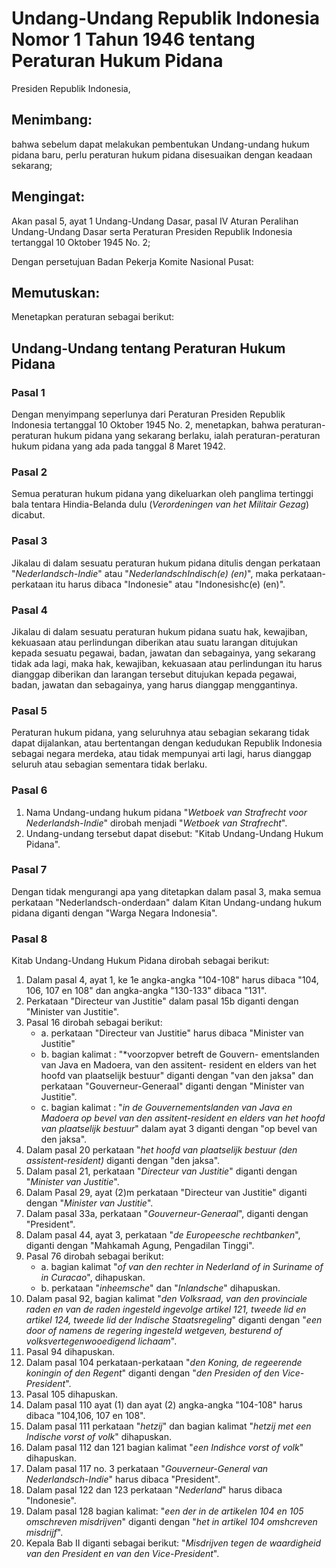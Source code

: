 # Undang-Undang Republik Indonesia Nomor 1 Tahun 1946 tentang Peraturan Hukum Pidana

Presiden Republik Indonesia,

## Menimbang:

bahwa sebelum dapat melakukan pembentukan Undang-undang hukum pidana baru, perlu peraturan hukum pidana disesuaikan dengan
keadaan sekarang;

## Mengingat:
Akan pasal 5, ayat 1 Undang-Undang Dasar, pasal IV Aturan Peralihan Undang-Undang Dasar serta Peraturan Presiden Republik Indonesia
tertanggal 10 Oktober 1945 No. 2;

Dengan persetujuan Badan Pekerja Komite Nasional Pusat:

## Memutuskan:
Menetapkan peraturan sebagai berikut:

## Undang-Undang tentang Peraturan Hukum Pidana

### Pasal 1

Dengan menyimpang seperlunya dari Peraturan Presiden Republik Indonesia tertanggal 10 Oktober 1945 No. 2, menetapkan, bahwa peraturan-peraturan hukum pidana yang sekarang berlaku, ialah peraturan-peraturan hukum pidana yang ada pada tanggal 8 Maret 1942.

### Pasal 2

Semua peraturan hukum pidana yang dikeluarkan oleh panglima tertinggi bala tentara Hindia-Belanda dulu (*Verordeningen van het Militair Gezag*) dicabut.

### Pasal 3

Jikalau di dalam sesuatu peraturan hukum pidana ditulis dengan perkataan "*Nederlandsch-Indie*" atau "*NederlandschIndisch(e) (en)*", maka perkataan-perkataan itu harus dibaca "Indonesie" atau "Indonesishc(e) (en)".

### Pasal 4

Jikalau di dalam sesuatu peraturan hukum pidana suatu hak, kewajiban, kekuasaan atau perlindungan diberikan atau suatu larangan ditujukan kepada sesuatu pegawai, badan, jawatan dan sebagainya, yang sekarang tidak ada lagi, maka hak, kewajiban, kekuasaan atau perlindungan itu harus dianggap diberikan dan larangan tersebut ditujukan kepada pegawai, badan, jawatan dan sebagainya, yang harus dianggap menggantinya.

### Pasal 5
Peraturan hukum pidana, yang seluruhnya atau sebagian sekarang tidak dapat dijalankan, atau bertentangan dengan kedudukan Republik Indonesia sebagai negara merdeka, atau tidak mempunyai arti lagi, harus dianggap seluruh atau sebagian sementara tidak berlaku.

### Pasal 6

1. Nama Undang-undang hukum pidana "*Wetboek van Strafrecht voor Nederlandsh-Indie*" dirobah menjadi "*Wetboek van Strafrecht*".
2. Undang-undang tersebut dapat disebut: "Kitab Undang-Undang Hukum Pidana".

### Pasal 7

Dengan tidak mengurangi apa yang ditetapkan dalam pasal 3, maka semua perkataan "Nederlandsch-onderdaan" dalam Kitan Undang-undang hukum pidana diganti dengan "Warga Negara Indonesia".

### Pasal 8

Kitab Undang-Undang Hukum Pidana dirobah sebagai berikut:
1. Dalam pasal 4, ayat 1, ke 1e angka-angka "104-108" harus dibaca "104, 106, 107 en 108" dan angka-angka "130-133" dibaca "131".
2. Perkataan "Directeur van Justitie" dalam pasal 15b diganti dengan "Minister van
Justitie".
3. Pasal 16 dirobah sebagai berikut:
    * a. perkataan "Directeur van Justitie" harus dibaca "Minister van Justitie"
    * b. bagian kalimat : "*voorzopver betreft de Gouvern- ementslanden van Java en Madoera, van den assitent- resident en elders van het hoofd van plaatselijk bestuur" diganti dengan "van den jaksa" dan perkataan "Gouverneur-Generaal" diganti dengan "Minister van Justitie".
    * c. bagian kalimat : "*in de Gouvernementslanden van Java en Madoera op bevel van den assitent-resident en elders van het hoofd van plaatselijk bestuur*" dalam ayat 3 diganti dengan "op bevel van den jaksa".
4. Dalam pasal 20 perkataan "*het hoofd van plaatselijk bestuur (den assistent-resident)* diganti dengan "den jaksa".
5. Dalam pasal 21, perkataan "*Directeur van Justitie*" diganti dengan "*Minister van Justitie*".
6. Dalam Pasal 29, ayat (2)m perkataan "Directeur van Justitie" diganti dengan "*Minister van Justitie*".
7. Dalam pasal 33a, perkataan "*Gouverneur-Generaal*", diganti dengan "President".
8. Dalam pasal 44, ayat 3, perkataan "*de Europeesche rechtbanken*", diganti dengan "Mahkamah Agung, Pengadilan Tinggi".
9. Pasal 76 dirobah sebagai berikut:
    * a. bagian kalimat "*of van den rechter in Nederland of in Suriname of in Curacao*", dihapuskan.
    * b. perkataan "*inheemsche*" dan "*Inlandsche*" dihapuskan.
10. Dalam pasal 92, bagian kalimat "*den Volksraad, van den provinciale raden en van de raden ingesteld ingevolge artikel 121, tweede lid en artikel 124, tweede lid der Indische Staatsregeling*" diganti dengan "*een door of namens de regering ingesteld wetgeven, besturend of volksvertegenwooedigend lichaam*".
11. Pasal 94 dihapuskan.
12. Dalam pasal 104 perkataan-perkataan "*den Koning, de regeerende koningin of den Regent*" diganti dengan "*den Presiden of den Vice-President*".
13. Pasal 105 dihapuskan.
14. Dalam pasal 110 ayat (1) dan ayat (2) angka-angka "104-108" harus dibaca "104,106, 107 en 108".
15. Dalam pasal 111 perkataan "*hetzij*" dan bagian kalimat "*hetzij met een Indische vorst of volk*" dihapuskan.
16. Dalam pasal 112 dan 121 bagian kalimat "*een Indishce vorst of volk*" dihapuskan.
17. Dalam pasal 117 no. 3 perkataan "*Gouverneur-General van Nederlandsch-Indie*" harus dibaca "President".
18. Dalam pasal 122 dan 123 perkataan "*Nederland*" harus dibaca "Indonesie".
19. Dalam pasal 128 bagian kalimat: "*een der in de artikelen 104 en 105 omschreven misdrijven*" diganti dengan "*het in artikel 104 omshcreven misdrijf*".
20. Kepala Bab II diganti sebagai berikut: "*Misdrijven tegen de waardigheid van den President en van den Vice-President*".

